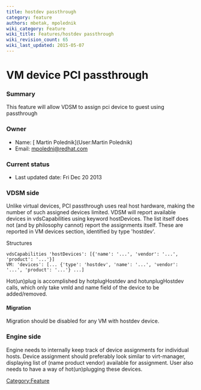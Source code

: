 ```yaml
---
title: hostdev passthrough
category: feature
authors: mbetak, mpolednik
wiki_category: Feature
wiki_title: Features/hostdev passthrough
wiki_revision_count: 65
wiki_last_updated: 2015-05-07
---
```


# VM device PCI passthrough

### Summary

This feature will allow VDSM to assign pci device to guest using passthrough

### Owner

*   Name: [ Martin Polednik](User:Martin Polednik)
*   Email: <mpoledni@redhat.com>

### Current status

*   Last updated date: Fri Dec 20 2013

### VDSM side

Unlike virtual devices, PCI passthrough uses real host hardware, making the number of such assigned devices limited. VDSM will report available devices in vdsCapabilities using keyword hostDevices. The list itself does not (and by philosophy cannot) report the assignments itself. These are reported in VM devices section, identified by type 'hostdev'.

Structures

    vdsCapabilities 'hostDevices': [{'name': '...', 'vendor': '...', 'product': '...'}]
    VM: 'devices': [... {'type': 'hostdev', 'name': '...', 'vendor': '...', 'product': '...'} ...]

Hot(un)plug is accomplished by hotplugHostdev and hotunplugHostdev calls, which only take vmId and name field of the device to be added/removed.

#### Migration

Migration should be disabled for any VM with hostdev device.

### Engine side

Engine needs to internally keep track of device assignments for individual hosts. Device assignment should preferably look similar to virt-manager, displaying list of (name product vendor) available for assignment. User also needs to have a way of hot(un)plugging these devices.

<Category:Feature>
